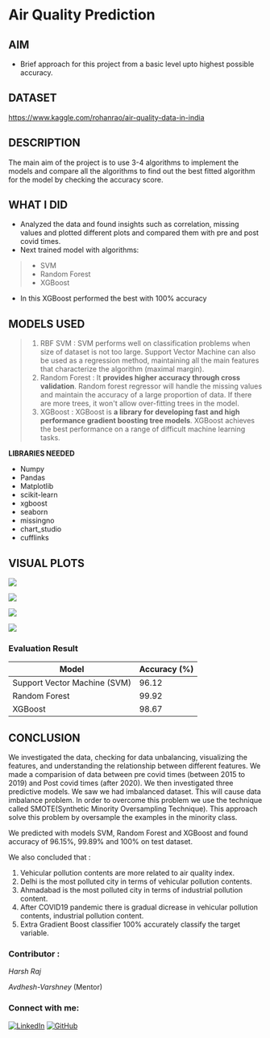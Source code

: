 
  

# **Air Quality Prediction**

  

## **AIM**

- Brief approach for this project from a basic level upto highest possible accuracy.


## **DATASET**

https://www.kaggle.com/rohanrao/air-quality-data-in-india

  

## **DESCRIPTION**

  

The main aim of the project is to use 3-4 algorithms to implement the models and compare all the algorithms to find out the best fitted algorithm for the model by checking the accuracy score.

  

## **WHAT I DID**

* Analyzed the data and found insights such as correlation, missing values and plotted different plots and compared them with pre and post covid times.
* Next trained model with algorithms:
>	* SVM
>	* Random Forest
>	* XGBoost
* In this XGBoost performed the best with 100% accuracy 
  

## **MODELS USED**

> 1. RBF SVM : SVM performs well on classification problems when size of dataset is not too large. Support Vector Machine can also be used as a regression method, maintaining all the main features that characterize the algorithm (maximal margin).
> 2. Random Forest : It **provides higher accuracy through cross validation**. Random forest regressor will handle the missing values and maintain the accuracy of a large proportion of data. If there are more trees, it won't allow over-fitting trees in the model.
> 3. XGBoost : XGBoost is **a library for developing fast and high performance gradient boosting tree models**. XGBoost achieves the best performance on a range of difficult machine learning tasks.

**LIBRARIES NEEDED**

* Numpy
* Pandas
* Matplotlib
* scikit-learn
* xgboost
* seaborn
* missingno
* chart_studio
* cufflinks
  
  

## **VISUAL PLOTS**

![](../IMAGES/Satisfaction_level_of_people_pre_covid.jpg)


![](../IMAGES/Satisfaction_level_of_people_post_covid.jpg)



![](../IMAGES/most_polluted_cities_pre_covid.jpg)



![](../IMAGES/most_polluted_cities_post_covid.jpg)



### **Evaluation Result** 

| Model                      | Accuracy (%)         |
|----------------------------|----------------------|
|Support Vector Machine (SVM)| 96.12                |
| Random Forest              | 99.92                |
| XGBoost                    | 98.67                |



## **CONCLUSION**

  

We investigated the data, checking for data unbalancing, visualizing the features, and understanding the relationship between different features. We made a comparision of data between pre covid times (between 2015 to 2019) and Post covid times (after 2020). We then investigated three predictive models.
We saw we had imbalanced dataset. This will cause data imbalance problem. In order to overcome this problem we use the technique called SMOTE(Synthetic Minority Oversampling Technique). This approach solve this problem by oversample the examples in the minority class.

We predicted with models SVM, Random Forest and XGBoost and found accuracy of 96.15%, 99.89% and 100% on test dataset.

We also concluded that :
1. Vehicular pollution contents are more related to air quality index.
2. Delhi is the most polluted city in terms of vehicular pollution contents.
3. Ahmadabad is the most polluted city in terms of industrial pollution content.
4. After COVID19 pandemic there is gradual dicrease in vehicular pollution contents, industrial pollution content.
5. Extra Gradient Boost classifier 100% accurately classify the target variable.
  
### Contributor : 
 *Harsh Raj*

 *Avdhesh-Varshney* (Mentor)

### Connect with me:
[![LinkedIn](https://img.shields.io/badge/linkedin-%230077B5.svg?style=for-the-badge&logo=linkedin&logoColor=white)](https://www.linkedin.com/in/harsh-raj-58921728b/) [![GitHub](https://img.shields.io/badge/github-%23121011.svg?style=for-the-badge&logo=github&logoColor=white)](https://github.com/HarshRaj29004)
